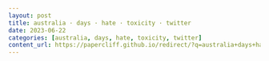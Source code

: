 ```yaml
---
layout: post
title: australia · days · hate · toxicity · twitter
date: 2023-06-22
categories: [australia, days, hate, toxicity, twitter]
content_url: https://papercliff.github.io/redirect/?q=australia+days+hate+toxicity+twitter&tbs=cdr:1,cd_min:6/21/2023,cd_max:6/23/2023
---
```

